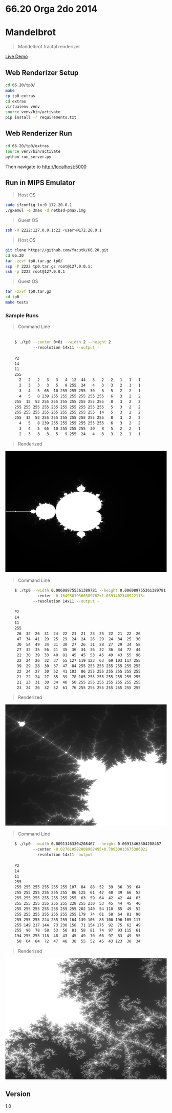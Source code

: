 66.20 Orga 2do 2014
=========

# Mandelbrot

> Mandelbrot fractal renderizer

[Live Demo]


Web Renderizer Setup
--------------

```sh
cd 66.20/tp0/
make
cp tp0 extras
cd extras
virtualenv venv
source venv/bin/activate
pip install -r requirements.txt
```

Web Renderizer Run
--------------

```sh
cd 66.20/tp0/extras
source venv/bin/activate
python run_server.py
```
Then navigate to [http://localhost:5000]

Run in MIPS Emulator
--------------
> Host OS

```sh
sudo ifconfig lo:0 172.20.0.1
./gxemul -e 3max -d netbsd-pmax.img
```
> Guest OS

```sh
ssh -R 2222:127.0.0.1:22 <user>@172.20.0.1
```
> Host OS

```sh
git clone https://github.com/facutk/66.20.git
cd 66.20
tar -zcvf tp0.tar.gz tp0/ 
scp -P 2222 tp0.tar.gz root@127.0.0.1:
ssh -p 2222 root@127.0.0.1
```
> Guest OS

```sh
tar -zxvf tp0.tar.gz
cd tp0
make tests
```


### Sample Runs

> Command Line

```sh

    $ ./tp0 --center 0+0i --width 2 --height 2
            --resolution 14x11 --output -

    P2
    14
    11
    255
      2   2   2   3   3   4  12  44   3   2   2   1   1   1 
      2   3   3   3   5   9 255  24   4   3   3   2   1   1 
      3   4   5  65  10 255 255 255  30   8   5   2   2   1 
      4   5   8 239 255 255 255 255 255 255   6   3   2   2 
    255  12  52 255 255 255 255 255 255 255   8   3   2   2 
    255 255 255 255 255 255 255 255 255 255   5   3   2   2 
    255 255 255 255 255 255 255 255 255  14   5   3   2   2 
    255  12  52 255 255 255 255 255 255 255   8   3   2   2 
      4   5   8 239 255 255 255 255 255 255   6   3   2   2 
      3   4   5  65  10 255 255 255  30   8   5   2   2   1 
      2   3   3   3   5   9 255  24   4   3   3   2   1   1 
```

> Renderized

![Center=0+0i](https://github.com/facutk/66.20/raw/master/tp0/doc/images/mandelbrot_0.gif)

> Command Line

```sh
    $ ./tp0 --width 0.006089755361389781 --height 0.006089755361389781
            --center -0.16495019360389762+1.0391402340922113i
            --resolution 14x11 --output -

    P2
    14
    11
    255
     26  32  26  31  24  22  21  21  23  25  22  21  22  26 
     47  34  41  29  25  29  24  24  26  29  24  34  25  30 
     30  54  49  34  31  30  27  26  31  28  27  29  34  58 
     27  32  35  56  41  35  36  34  36  32  36  34  72  44 
     22  30  39  33  40  81  45  45  53  45  49  43  55  96 
     22  24  26  32  37  55 127 119 123  63  69 103 117 255 
     39  29  28  30  37  47  84 255 255 255 255 255 255 255 
     22  24  27  30  52  41 103  86 255 255 255 255 255 255 
     21  22  24  27  35  39  78 105 255 255 255 255 255 255 
     21  23  31  30  34  40  50 255 255 255 255 255 255 255 
     23  24  26  32  52  61  76 255 255 255 255 255 255 255 
```

> Renderized

![Center=-0.16495019360389762+1.0391402340922113i](https://github.com/facutk/66.20/raw/master/tp0/doc/images/mandelbrot_1.gif)

> Command Line

```sh
    $ ./tp0 --width 0.00913463304208467 --height 0.00913463304208467
            --center -0.027010582808902495+0.7093001367538602i
            --resolution 14x11 -output -

    P2
    14
    11
    255
    255 255 255 255 255 255 107  84  88  52  39  36  39  64 
    255 255 255 255 255 255  86 125  61  47  40  39  66  52 
    255 255 255 255 255 255 255  63  59  64  42  42  44  63 
    255 255 255 255 255 255 228 255 230  53  45  44  45  46 
    255 255 255 255 255 255 255 202 140  54 110  85  49  52 
    255 255 255 255 255 255 255 179  74  61  58  64  81  90 
    255 255 255 224 255 255 164 139 105  85 100 196 105 117 
    255 149 217 144  73 230 158  71 154 175  92  75  62  49 
    255  90  78  58  53  56  81  58  81  74  97  93 115  61 
    194 255 255 118  48  43  45  49  70  66  97  83  49  55 
     58  64  84  72  47  48  38  55  52  45  43 123  38  34
```

> Renderized

![Center=c=-0.027010582808902495+0.7093001367538602i](https://github.com/facutk/66.20/raw/master/tp0/doc/images/mandelbrot_2.gif)


Version
----

1.0


[Live Demo]:http://home.facu.tk/mandelbrot
[http://localhost:5000]:http://localhost:5000

